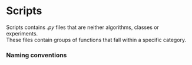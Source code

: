 # Scripts
Scripts contains _.py_ files that are neither algorithms, classes or experiments.  
These files contain groups of functions that fall within a specific category.

### Naming conventions
